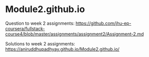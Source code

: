 # Module2.github.io

Question to week 2 assignments: https://github.com/jhu-ep-coursera/fullstack-course4/blob/master/assignments/assignment2/Assignment-2.md

Solutions to week 2 assignments: https://aniruddhupadhyay.github.io/Module2.github.io/
